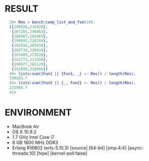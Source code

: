 RESULT
======

``` erlang
  39> Res = bench:comp_list_and_fsm(10).
  [{190928,216920},
   {207205,246463},
   {188907,192465},
   {190693,216284},
   {182016,265950},
   {203734,220434},
   {197605,273628},
   {191773,211928},
   {198077,265129},
   {241899,210406}]
  40> lists:sum([Fun1 || {Fun1, _} <- Res]) / length(Res).
  199283.7
  41> lists:sum([Fun2 || {_, Fun2} <- Res]) / length(Res).
  231960.7
  42>
```

ENVIRONMENT
===========

- MacBook Air
- OS X 10.9.2
- 1.7 GHz Intel Core i7
- 8 GB 1600 MHz DDR3
- Erlang R16B02 (erts-5.10.3) [source] [64-bit] [smp:4:4] [async-threads:10] [hipe] [kernel-poll:false]
